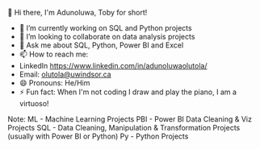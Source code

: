   👋 Hi there, I'm Adunoluwa, Toby for short! 

- 🌱 I’m currently working on SQL and Python projects
- 👯 I’m looking to collaborate on data analysis projects
- 💬 Ask me about SQL, Python, Power BI and Excel
- 📫 How to reach me: 
- LinkedIn https://www.linkedin.com/in/adunoluwaolutola/ 
- Email: olutola@uwindsor.ca
- 😄 Pronouns: He/Him
- ⚡ Fun fact: When I'm not coding I draw and play the piano, I am a virtuoso!

Note:
ML - Machine Learning Projects
PBI - Power BI Data Cleaning & Viz Projects
SQL - Data Cleaning, Manipulation & Transformation Projects (usually with Power BI or Python)
Py - Python Projects
